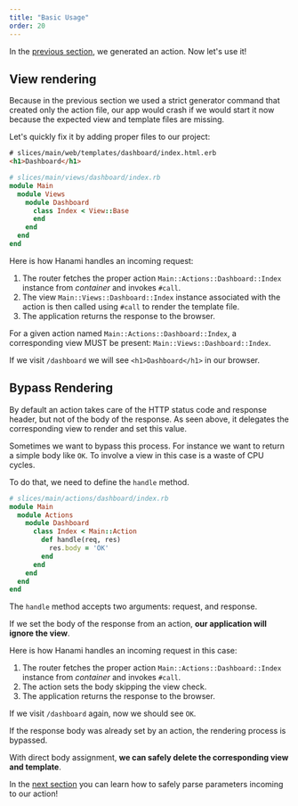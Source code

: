 ```yaml
---
title: "Basic Usage"
order: 20
---
```


In the [previous section](/v2.0/actions/overview), we generated an action.  Now let's use it!

## View rendering

Because in the previous section we used a strict generator command that created only the action file, our app would crash if we would start it now because the expected view and template files are missing.

Let's quickly fix it by adding proper files to our project:

```html
# slices/main/web/templates/dashboard/index.html.erb
<h1>Dashboard</h1>
```

```ruby
# slices/main/views/dashboard/index.rb
module Main
  module Views
    module Dashboard
      class Index < View::Base
      end
    end
  end
end

```

Here is how Hanami handles an incoming request:

  1. The router fetches the proper action `Main::Actions::Dashboard::Index` instance from *container* and invokes `#call`.
  2. The view `Main::Views::Dashboard::Index` instance associated with the action is then called using `#call` to render the template file.
  3. The application returns the response to the browser.

<p class="convention">
  For a given action named <code>Main::Actions::Dashboard::Index</code>, a corresponding view MUST be present: <code>Main::Views::Dashboard::Index</code>.
</p>

If we visit `/dashboard` we will see `<h1>Dashboard</h1>` in our browser.

## Bypass Rendering

By default an action takes care of the HTTP status code and response header, but not of the body of the response.
As seen above, it delegates the corresponding view to render and set this value.

Sometimes we want to bypass this process. For instance we want to return a simple body like `OK`. To involve a view in this case is a waste of CPU cycles.

To do that, we need to define the `handle` method.

```ruby
# slices/main/actions/dashboard/index.rb
module Main
  module Actions
    module Dashboard
      class Index < Main::Action  
        def handle(req, res)
          res.body = 'OK'
        end
      end
    end
  end
end
```

The `handle` method accepts two arguments: request, and response.

If we set the body of the response from an action, **our application will ignore the view**.

Here is how Hanami handles an incoming request in this case:

  1. The router fetches the proper action `Main::Actions::Dashboard::Index` instance from *container* and invokes `#call`.
  2. The action sets the body skipping the view check.
  2. The application returns the response to the browser.

If we visit `/dashboard` again, now we should see `OK`.

<p class="convention">
  If the response body was already set by an action, the rendering process is bypassed.
</p>

With direct body assignment, **we can safely delete the corresponding view and template**.

In the [next section](/v2.0/actions/parameters) you can learn how to safely parse parameters incoming to our action!

